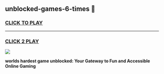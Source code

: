 
## unblocked-games-6-times 👋
<h3>
<a href="https://premium.freeplayer.one?title=unblocked-games-6-times&ref=14F">CLICK TO PLAY</a></h3>
<hr>

<h3>
<a href="https://premium.freeplayer.one?title=unblocked-games-6-times&ref=14F">CLICK 2 PLAY</a>
  
</h3>

<a href="https://premium.freeplayer.one?title=unblocked-games-6-times&ref=12F/"><img src="https://clearcache.store/games.png"></a>


**worlds hardest game unblocked: Your Gateway to Fun and Accessible Online Gaming**
